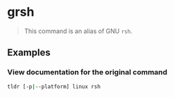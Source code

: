 # grsh

> This command is an alias of GNU `rsh`.

## Examples

### View documentation for the original command

```bash
tldr [-p|--platform] linux rsh
```
